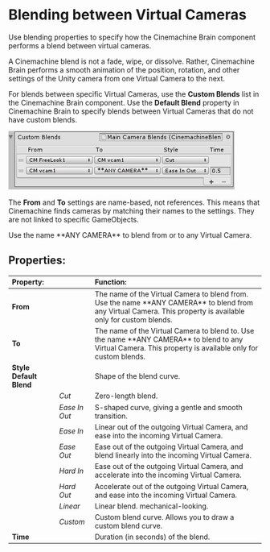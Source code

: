 # Blending between Virtual Cameras

Use blending properties to specify how the Cinemachine Brain component performs a blend between virtual cameras.

A Cinemachine blend is not a fade, wipe, or dissolve. Rather, Cinemachine Brain performs a smooth animation of the position, rotation, and other settings of the Unity camera from one Virtual Camera to the next.

For blends between specific Virtual Cameras, use the **Custom Blends** list in the Cinemachine Brain component. Use the **Default Blend** property in Cinemachine Brain to specify blends between Virtual Cameras that do not have custom blends.

![Custom Blends list in Cinemachine Brain](Images/CinemachineCustomBlends_5c6c12dedd83130d44febdfa.png)

The **From** and **To** settings are name-based, not references. This means that Cinemachine finds cameras by matching their names to the settings. They are not linked to specific GameObjects.

Use the name \*\*ANY CAMERA\*\* to blend from or to any Virtual Camera.

## Properties:

| **Property:** || **Function:** |
|:---|:---|:---|
| **From** || The name of the Virtual Camera to blend from. Use the name \*\*ANY CAMERA\*\* to blend from any Virtual Camera. This property is available only for custom blends. |
| **To** || The name of the Virtual Camera to blend to. Use the name \*\*ANY CAMERA\*\* to blend to any Virtual Camera. This property is available only for custom blends. |
| **Style Default Blend** || Shape of the blend curve. |
| | _Cut_ | Zero-length blend. |
| | _Ease In Out_ | S-shaped curve, giving a gentle and smooth transition. |
| | _Ease In_ | Linear out of the outgoing Virtual Camera, and ease into the incoming Virtual Camera. |
| | _Ease Out_ | Ease out of the outgoing Virtual Camera, and blend linearly into the incoming Virtual Camera. |
| | _Hard In_ | Ease out of the outgoing Virtual Camera, and accelerate into the incoming Virtual Camera. |
| | _Hard Out_ | Accelerate out of the outgoing Virtual Camera, and ease into the incoming Virtual Camera. |
| | _Linear_ | Linear blend. mechanical-looking. |
| | _Custom_ | Custom blend curve. Allows you to draw a custom blend curve. |
| **Time** || Duration (in seconds) of the blend. |


